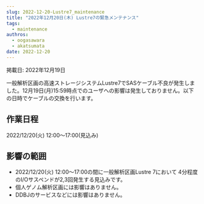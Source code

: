 ```yaml
---
slug: 2022-12-20-Lustre7_maintenance
title: "2022年12月20日(木) Lustre7の緊急メンテナンス"
tags:
  - maintenance
authros:
  - oogasawara
  - akatsumata
date: 2022-12-20
---
```


掲載日: 2022年12月19日


一般解析区画の高速ストレージシステムLustre7でSASケーブル不良が発生しました。12月19日(月)15:59時点でのユーザへの影響は発生しておりません。以下の日時でケーブルの交換を行います。



## 作業日程

2022/12/20(火) 12:00～17:00(見込み)

## 影響の範囲

- 2022/12/20(火) 12:00～17:00の間に一般解析区画Lustre 7において 4分程度のI/Oサスペンドが2,3回発生する見込みです。
- 個人ゲノム解析区画には影響はありません。
- DDBJのサービスなどには影響はありません。
